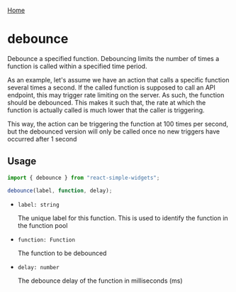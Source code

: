 [Home](../../../README.md)

# debounce

Debounce a specified function. Debouncing limits the number of times a function is called within a specified time period.

As an example, let's assume we have an action that calls a specific function several times a second. If the called function is supposed to call an API endpoint, this may trigger rate limiting on the server. As such, the function should be debounced. This makes it such that, the rate at which the function is actually called is much lower that the caller is triggering.

This way, the action can be triggering the function at 100 times per second, but the debounced version will only be called once no new triggers have occurred after 1 second

## Usage

```jsx
import { debounce } from "react-simple-widgets";

debounce(label, function, delay);
```

-   `label: string`

    The unique label for this function. This is used to identify the function in the function pool

-   `function: Function`

    The function to be debounced

-   `delay: number`

    The debounce delay of the function in milliseconds (ms)
